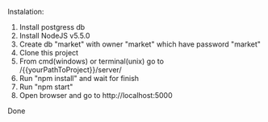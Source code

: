 Instalation:
1. Install postgress db
2. Install NodeJS v5.5.0
3. Create db "market" with owner "market" which have password "market"
4. Clone this project
5. From cmd(windows) or terminal(unix) go to /{{yourPathToProject}}/server/
6. Run "npm install" and wait for finish
7. Run "npm start"
8. Open browser and go to http://localhost:5000

Done
